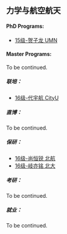 ## 力学与航空航天

#### PhD Programs:

  - [15级-贺子龙 UMN](grad-application/mechanics-and-aerospace-engineering/[US]-15-hezilong.md)

#### Master Programs:

To be continued.

##### 联培：

* [16级-代宇航 CityU](grad-application/mechanics-and-aerospace-engineering/[CN]-16-daiyuhang.md)

##### 直博：

To be continued.

##### 保研：

* [16级-尚恒锐 北航](grad-application/mechanics-and-aerospace-engineering/[CN]-16-shannghengrui.md)
* [16级-岐亦铭 北大](grad-application/mechanics-and-aerospace-engineering/[CN]-16-qiyiming.md)

##### 考研：

To be continued.

##### 就业：

To be continued.
